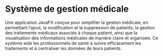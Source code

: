 # Système de gestion médicale

Une application JavaFX conçue pour simplifier la gestion médicale, en permettant l’ajout, la modification et la suppression de patients, la gestion des traitements médicaux associés à chaque patient, ainsi que la visualisation des informations médicales de manière claire et organisée. Ce système aide les professionnels de santé à suivre efficacement les traitements et à centraliser les données de leurs patients.

